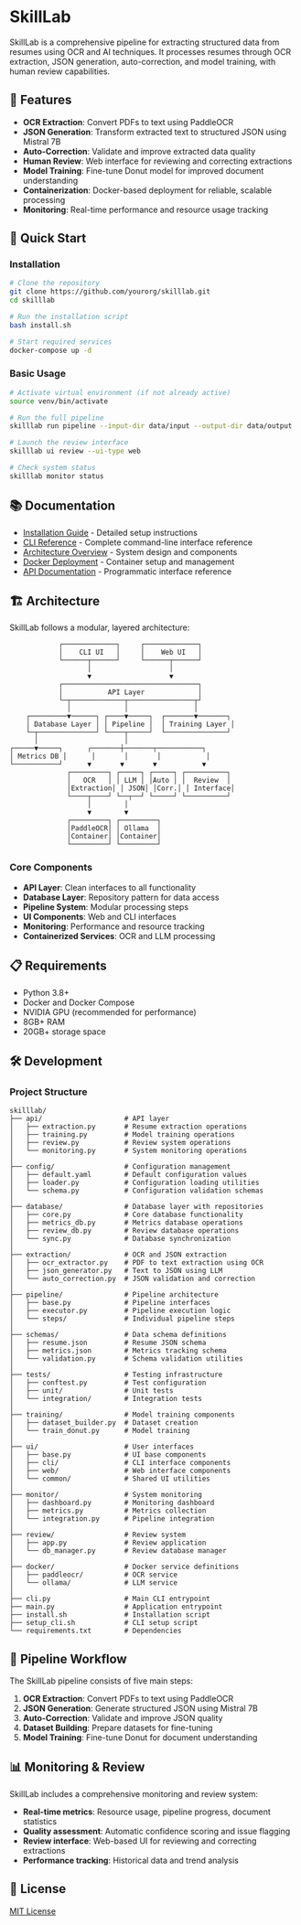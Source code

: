 # SkillLab

SkillLab is a comprehensive pipeline for extracting structured data from resumes using OCR and AI techniques. It processes resumes through OCR extraction, JSON generation, auto-correction, and model training, with human review capabilities.

## 🌟 Features

- **OCR Extraction**: Convert PDFs to text using PaddleOCR
- **JSON Generation**: Transform extracted text to structured JSON using Mistral 7B
- **Auto-Correction**: Validate and improve extracted data quality
- **Human Review**: Web interface for reviewing and correcting extractions
- **Model Training**: Fine-tune Donut model for improved document understanding
- **Containerization**: Docker-based deployment for reliable, scalable processing
- **Monitoring**: Real-time performance and resource usage tracking

## 🚀 Quick Start

### Installation

```bash
# Clone the repository
git clone https://github.com/yourorg/skilllab.git
cd skilllab

# Run the installation script
bash install.sh

# Start required services
docker-compose up -d
```

### Basic Usage

```bash
# Activate virtual environment (if not already active)
source venv/bin/activate

# Run the full pipeline
skilllab run pipeline --input-dir data/input --output-dir data/output

# Launch the review interface
skilllab ui review --ui-type web

# Check system status
skilllab monitor status
```

## 📚 Documentation

- [Installation Guide](docs/INSTALLATION.md) - Detailed setup instructions
- [CLI Reference](docs/CLI_README.md) - Complete command-line interface reference
- [Architecture Overview](docs/ARCHITECTURE.md) - System design and components
- [Docker Deployment](docs/DOCKER_DEPLOYMENT.md) - Container setup and management
- [API Documentation](docs/API.md) - Programmatic interface reference

## 🏗️ Architecture

SkillLab follows a modular, layered architecture:

```
            ┌─────────────┐     ┌─────────────┐
            │    CLI UI   │     │    Web UI   │
            └──────┬──────┘     └──────┬──────┘
                   │                   │
                   ▼                   ▼
            ┌─────────────────────────────────┐
            │           API Layer             │
            └─┬─────────────┬────────────────┬┘
              │             │                │
    ┌─────────▼──────┐ ┌────▼─────┐  ┌───────▼───────┐
    │ Database Layer │ │ Pipeline │  │ Training Layer │
    └─┬──────────────┘ └────┬─────┘  └───────────────┘
      │                     │
┌─────▼─────┐      ┌───────┼───────┬───────────┐
│ Metrics DB │      │       │       │           │
└───────────┘      ▼       ▼       ▼           ▼
              ┌─────────┐ ┌─────┐ ┌─────┐ ┌──────────┐
              │   OCR   │ │ LLM │ │Auto │ │  Review  │
              │Extraction│ │ JSON│ │Corr.│ │ Interface│
              └────┬────┘ └──┬──┘ └─────┘ └──────────┘
                   │        │
                   ▼        ▼
              ┌─────────┐ ┌─────────┐
              │PaddleOCR│ │ Ollama  │
              │Container│ │Container│
              └─────────┘ └─────────┘
```

### Core Components

- **API Layer**: Clean interfaces to all functionality
- **Database Layer**: Repository pattern for data access
- **Pipeline System**: Modular processing steps
- **UI Components**: Web and CLI interfaces
- **Monitoring**: Performance and resource tracking
- **Containerized Services**: OCR and LLM processing

## 📋 Requirements

- Python 3.8+
- Docker and Docker Compose
- NVIDIA GPU (recommended for performance)
- 8GB+ RAM
- 20GB+ storage space

## 🛠️ Development

### Project Structure

```
skilllab/
├── api/                    # API layer
│   ├── extraction.py       # Resume extraction operations
│   ├── training.py         # Model training operations
│   ├── review.py           # Review system operations
│   └── monitoring.py       # System monitoring operations
│
├── config/                 # Configuration management
│   ├── default.yaml        # Default configuration values
│   ├── loader.py           # Configuration loading utilities
│   └── schema.py           # Configuration validation schemas
│
├── database/               # Database layer with repositories
│   ├── core.py             # Core database functionality
│   ├── metrics_db.py       # Metrics database operations
│   ├── review_db.py        # Review database operations
│   └── sync.py             # Database synchronization
│
├── extraction/             # OCR and JSON extraction
│   ├── ocr_extractor.py    # PDF to text extraction using OCR
│   ├── json_generator.py   # Text to JSON using LLM
│   └── auto_correction.py  # JSON validation and correction
│
├── pipeline/               # Pipeline architecture
│   ├── base.py             # Pipeline interfaces
│   ├── executor.py         # Pipeline execution logic
│   └── steps/              # Individual pipeline steps
│
├── schemas/                # Data schema definitions
│   ├── resume.json         # Resume JSON schema
│   ├── metrics.json        # Metrics tracking schema
│   └── validation.py       # Schema validation utilities
│
├── tests/                  # Testing infrastructure
│   ├── conftest.py         # Test configuration
│   ├── unit/               # Unit tests
│   └── integration/        # Integration tests
│
├── training/               # Model training components
│   ├── dataset_builder.py  # Dataset creation
│   └── train_donut.py      # Model training
│
├── ui/                     # User interfaces
│   ├── base.py             # UI base components
│   ├── cli/                # CLI interface components
│   ├── web/                # Web interface components
│   └── common/             # Shared UI utilities
│
├── monitor/                # System monitoring
│   ├── dashboard.py        # Monitoring dashboard
│   ├── metrics.py          # Metrics collection
│   └── integration.py      # Pipeline integration
│
├── review/                 # Review system
│   ├── app.py              # Review application
│   └── db_manager.py       # Review database manager
│
├── docker/                 # Docker service definitions
│   ├── paddleocr/          # OCR service
│   └── ollama/             # LLM service
│
├── cli.py                  # Main CLI entrypoint
├── main.py                 # Application entrypoint
├── install.sh              # Installation script
├── setup_cli.sh            # CLI setup script
└── requirements.txt        # Dependencies
```

## 🔄 Pipeline Workflow

The SkillLab pipeline consists of five main steps:

1. **OCR Extraction**: Convert PDFs to text using PaddleOCR
2. **JSON Generation**: Generate structured JSON using Mistral 7B
3. **Auto-Correction**: Validate and improve JSON quality
4. **Dataset Building**: Prepare datasets for fine-tuning
5. **Model Training**: Fine-tune Donut for document understanding

## 📊 Monitoring & Review

SkillLab includes a comprehensive monitoring and review system:

- **Real-time metrics**: Resource usage, pipeline progress, document statistics
- **Quality assessment**: Automatic confidence scoring and issue flagging
- **Review interface**: Web-based UI for reviewing and correcting extractions
- **Performance tracking**: Historical data and trend analysis

## 📄 License

[MIT License](LICENSE)